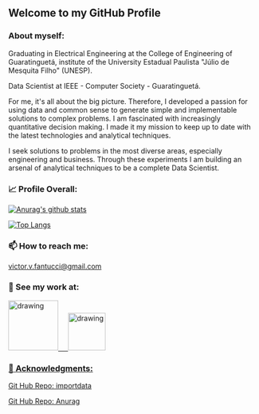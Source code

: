 ## Welcome to my GitHub Profile

### About myself:

Graduating in Electrical Engineering at the College of Engineering of Guaratinguetá, institute of the University Estadual Paulista "Júlio de Mesquita Filho" (UNESP).

Data Scientist at IEEE - Computer Society - Guaratinguetá.

For me, it's all about the big picture. Therefore, I developed a passion for using data and common sense to generate simple and implementable solutions to complex problems. I am fascinated with increasingly quantitative decision making. I made it my mission to keep up to date with the latest technologies and analytical techniques.

I seek solutions to problems in the most diverse areas, especially engineering and business. Through these experiments I am building an arsenal of analytical techniques to be a complete Data Scientist.

### :chart_with_upwards_trend: Profile Overall:

[![Anurag's github stats](https://github-readme-stats.vercel.app/api?username=VictorFantucci&count_private=true&show_icons=true&theme=dracula)](https://github.com/anuraghazra/github-readme-statsapi?username=VictorFantucci&show_icons=true&theme=algolia)

[![Top Langs](https://github-readme-stats.vercel.app/api/top-langs/?username=VictorFantucci&layout=compact&theme=dracula)](https://github.com/anuraghazra/github-readme-stats)

### 📫 How to reach me:

victor.v.fantucci@gmail.com

### 🔭 See my work at:

<a href="https://www.linkedin.com/in/victor-vinci-fantucci-485464187"><img src="https://res.cloudinary.com/importdata/image/upload/v1595012354/linkedin_t9qiwy.png" alt="drawing" width="100"/> &nbsp;&nbsp;&nbsp;&nbsp;<a href="https://www.kaggle.com/victorvincifantucci"><img src="https://res.cloudinary.com/importdata/image/upload/v1595012924/kaggle_ksaktb.png" alt="drawing" width="75"/>
  
### 💬 Acknowledgments:

[Git Hub Repo: importdata](https://github.com/importdata/importdata)

[Git Hub Repo: Anurag](https://github.com/anuraghazra/github-readme-stats)
